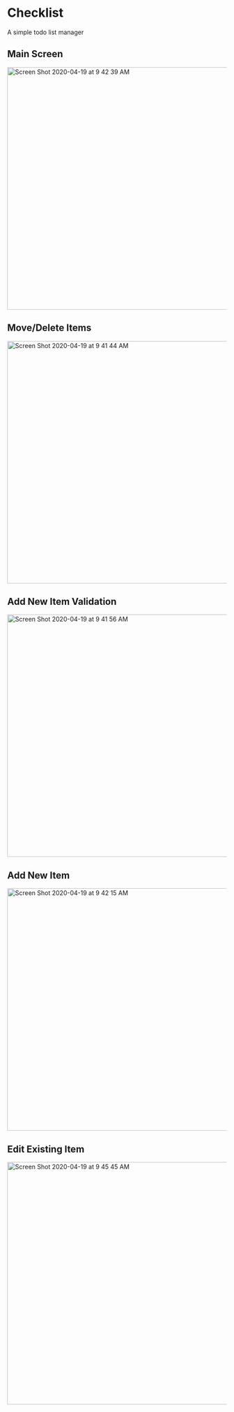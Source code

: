 # Checklist
A simple todo list manager
## Main Screen
<img width="556" alt="Screen Shot 2020-04-19 at 9 42 39 AM" src="https://user-images.githubusercontent.com/2395780/79694083-1a019900-8223-11ea-911f-8f9dc270ca0b.png">

## Move/Delete Items
<img width="556" alt="Screen Shot 2020-04-19 at 9 41 44 AM" src="https://user-images.githubusercontent.com/2395780/79694146-6ea51400-8223-11ea-9b5b-08932fbe42f8.png">

## Add New Item Validation
<img width="556" alt="Screen Shot 2020-04-19 at 9 41 56 AM" src="https://user-images.githubusercontent.com/2395780/79694164-89778880-8223-11ea-8b16-f37c2de71887.png">

## Add New Item
<img width="556" alt="Screen Shot 2020-04-19 at 9 42 15 AM" src="https://user-images.githubusercontent.com/2395780/79694170-9ac09500-8223-11ea-8f95-83243c82da7a.png">

## Edit Existing Item
<img width="556" alt="Screen Shot 2020-04-19 at 9 45 45 AM" src="https://user-images.githubusercontent.com/2395780/79694183-a8761a80-8223-11ea-92ca-6c3ffb97d54f.png">
